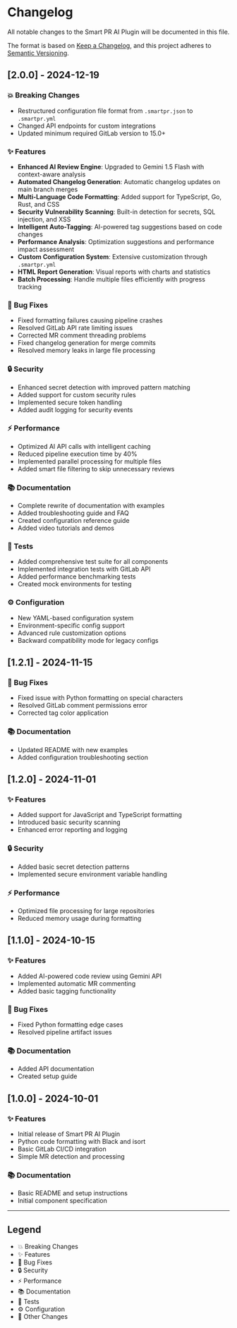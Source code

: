 # Changelog

All notable changes to the Smart PR AI Plugin will be documented in this file.

The format is based on [Keep a Changelog](https://keepachangelog.com/en/1.0.0/),
and this project adheres to [Semantic Versioning](https://semver.org/spec/v2.0.0.html).

## [2.0.0] - 2024-12-19

### 💥 Breaking Changes
- Restructured configuration file format from `.smartpr.json` to `.smartpr.yml`
- Changed API endpoints for custom integrations
- Updated minimum required GitLab version to 15.0+

### ✨ Features
- **Enhanced AI Review Engine**: Upgraded to Gemini 1.5 Flash with context-aware analysis
- **Automated Changelog Generation**: Automatic changelog updates on main branch merges
- **Multi-Language Code Formatting**: Added support for TypeScript, Go, Rust, and CSS
- **Security Vulnerability Scanning**: Built-in detection for secrets, SQL injection, and XSS
- **Intelligent Auto-Tagging**: AI-powered tag suggestions based on code changes
- **Performance Analysis**: Optimization suggestions and performance impact assessment
- **Custom Configuration System**: Extensive customization through `.smartpr.yml`
- **HTML Report Generation**: Visual reports with charts and statistics
- **Batch Processing**: Handle multiple files efficiently with progress tracking

### 🐛 Bug Fixes
- Fixed formatting failures causing pipeline crashes
- Resolved GitLab API rate limiting issues
- Corrected MR comment threading problems
- Fixed changelog generation for merge commits
- Resolved memory leaks in large file processing

### 🔒 Security
- Enhanced secret detection with improved pattern matching
- Added support for custom security rules
- Implemented secure token handling
- Added audit logging for security events

### ⚡ Performance
- Optimized AI API calls with intelligent caching
- Reduced pipeline execution time by 40%
- Implemented parallel processing for multiple files
- Added smart file filtering to skip unnecessary reviews

### 📚 Documentation
- Complete rewrite of documentation with examples
- Added troubleshooting guide and FAQ
- Created configuration reference guide
- Added video tutorials and demos

### 🧪 Tests
- Added comprehensive test suite for all components
- Implemented integration tests with GitLab API
- Added performance benchmarking tests
- Created mock environments for testing

### ⚙️ Configuration
- New YAML-based configuration system
- Environment-specific config support
- Advanced rule customization options
- Backward compatibility mode for legacy configs

## [1.2.1] - 2024-11-15

### 🐛 Bug Fixes
- Fixed issue with Python formatting on special characters
- Resolved GitLab comment permissions error
- Corrected tag color application

### 📚 Documentation
- Updated README with new examples
- Added configuration troubleshooting section

## [1.2.0] - 2024-11-01

### ✨ Features
- Added support for JavaScript and TypeScript formatting
- Introduced basic security scanning
- Enhanced error reporting and logging

### 🔒 Security
- Added basic secret detection patterns
- Implemented secure environment variable handling

### ⚡ Performance
- Optimized file processing for large repositories
- Reduced memory usage during formatting

## [1.1.0] - 2024-10-15

### ✨ Features
- Added AI-powered code review using Gemini API
- Implemented automatic MR commenting
- Added basic tagging functionality

### 🐛 Bug Fixes
- Fixed Python formatting edge cases
- Resolved pipeline artifact issues

### 📚 Documentation
- Added API documentation
- Created setup guide

## [1.0.0] - 2024-10-01

### ✨ Features
- Initial release of Smart PR AI Plugin
- Python code formatting with Black and isort
- Basic GitLab CI/CD integration
- Simple MR detection and processing

### 📚 Documentation
- Basic README and setup instructions
- Initial component specification

---

## Legend

- 💥 Breaking Changes
- ✨ Features  
- 🐛 Bug Fixes
- 🔒 Security
- ⚡ Performance
- 📚 Documentation
- 🧪 Tests
- ⚙️ Configuration
- 🔧 Other Changes